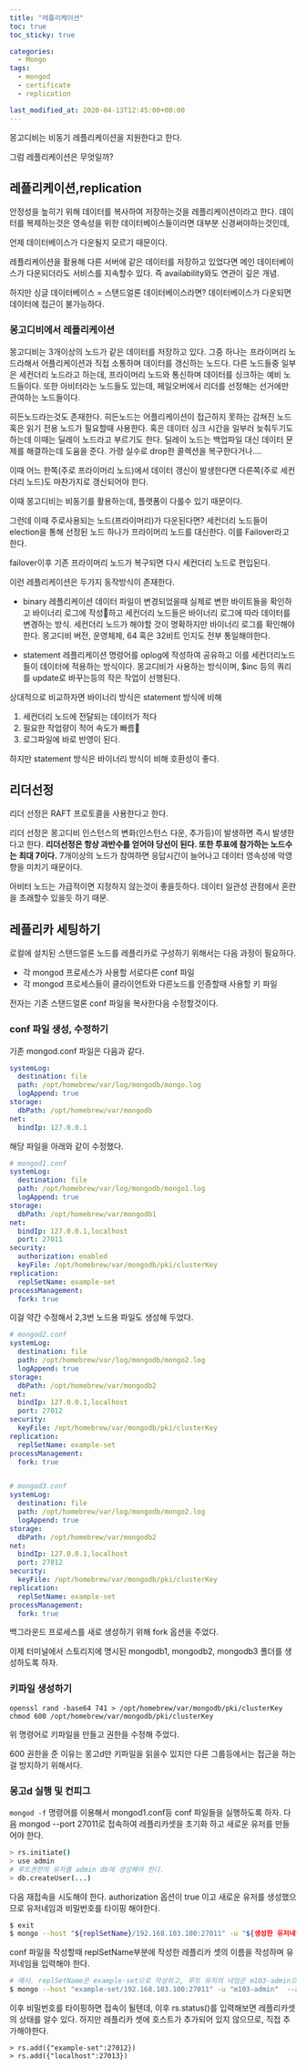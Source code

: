 ```yaml
---
title: "레플리케이션"
toc: true
toc_sticky: true

categories:
  - Mongo
tags:
  - mongod
  - certificate
  - replication

last_modified_at: 2020-04-13T12:45:00+00:00
---
```


몽고디비는 비동기 레플리케이션을 지원한다고 한다.

그럼 레플리케이션은 무엇일까?

## 레플리케이션,replication

안정성을 높히기 위해 데이터를 복사하여 저장하는것을 레플리케이션이라고 한다.
데이터를 복제하는것은 영속성을 위한 데이터베이스들이라면 대부분 신경써야하는것인데,

언제 데이터베이스가 다운될지 모르기 때문이다.

레플리케이션을 활용해 다른 서버에 같은 데이터를 저장하고 있었다면 메인 데이터베이스가 다운되더라도 서비스를 지속할수 있다.
즉 availability와도 연관이 깊은 개념.

하지만 싱글 데이터베이스 = 스탠드얼론 데이터베이스라면? 데이터베이스가 다운되면 데이터에 접근이 불가능하다.

### 몽고디비에서 레플리케이션

몽고디비는 3개이상의 노드가 같은 데이터를 저장하고 있다.
그중 하나는 프라이머리 노드라해서 어플리케이션과 직접 소통하며 데이터를 갱신하는 노드다.
다른 노드들중 일부은 세컨더리 노드라고 하는데, 프라이머리 노드와 통신하며 데이터를 싱크하는 예비 노드들이다.
또한 아비터라는 노드들도 있는데, 페일오버에서 리더를 선정해는 선거에만 관여하는 노드들이다.

히든노드라는것도 존재한다.
히든노드는 어플리케이션이 접근하지 못하는 감쳐진 노드 혹은 읽기 전용 노드가 필요할때 사용한다.
혹은 데이터 싱크 시간을 일부러 늦춰두기도 하는데 이때는 딜레이 노드라고 부르기도 한다.
딜레이 노드는 백업파일 대신 데이터 문제를 해결하는데 도움을 준다. 가령 실수로 drop한 콜렉션을 복구한다거나....

이때 어느 한쪽(주로 프라이머리 노드)에서 데이터 갱신이 발생한다면 다른쪽(주로 세컨더리 노드)도 마찬가지로 갱신되어야 한다.

이때 몽고디비는 비동기를 활용하는데, 플랫폼이 다를수 있기 때문이다.

그런데 이때 주로사용되는 노드(프라이머리)가 다운된다면?
세컨더리 노드들이 election을 통해 선정된 노드 하나가 프라이머리 노드를 대신한다.
이를 Failover라고 한다.

failover이후 기존 프라이머리 노드가 복구되면 다시 세컨더리 노드로 편입된다.

이런 레플리케이션은 두가지 동작방식이 존재한다.

- binary 레플리케이션
  데이터 파일이 변경되었을때 실제로 변한 바이트들을 확인하고 바이너리 로그에 작성하고 세컨더리 노드들은 바이너리 로그에 따라 데이터를 변경하는 방식.
  세컨더리 노드가 해야할 것이 명확하지만 바이너리 로그를 확인해야 한다. 몽고디비 버전, 운영체제, 64 혹은 32비트 인지도 전부 통일해야한다.

- statement 레플리케이션
  명령어를 oplog에 작성하여 공유하고 이를 세컨더리노드들이 데이터에 적용하는 방식이다. 몽고디비가 사용하는 방식이며, $inc 등의 쿼리를 update로 바꾸는등의 작은 작업이 선행된다.

상대적으로 비교하자면 바이너리 방식은 statement 방식에 비해

1. 세컨더리 노드에 전달되는 데이터가 적다
2. 필요한 작업량이 적어 속도가 빠름
3. 로그파일에 바로 반영이 된다.

하지만 statement 방식은 바이너리 방식이 비해 호환성이 좋다.

## 리더선정

리더 선정은 RAFT 프로토콜을 사용한다고 한다.

리더 선정은 몽고디비 인스턴스의 변화(인스턴스 다운, 추가등)이 발생하면 즉시 발생한다고 한다.
**리더선정은 항상 과반수를 얻어야 당선이 된다. 또한 투표에 참가하는 노드수는 최대 7이다.**
7개이상의 노드가 참여하면 응답시간이 늘어나고 데이터 영속성에 악영향을 미치기 때문이다.

아비터 노드는 가급적이면 지정하지 않는것이 좋을듯하다.
데이터 일관성 관점에서 혼란을 초래할수 있을듯 하기 때문.

## 레플리카 세팅하기

로컬에 설치된 스탠드얼론 노드를 레플리카로 구성하기 위해서는 다음 과정이 필요하다.

- 각 mongod 프로세스가 사용할 서로다른 conf 파일
- 각 mongod 프로세스들이 클라이언트와 다른노드를 인증할때 사용할 키 파일

전자는 기존 스탠드얼론 conf 파일을 복사한다음 수정할것이다.

### conf 파일 생성, 수정하기

기존 mongod.conf 파일은 다음과 같다.

```yaml
systemLog:
  destination: file
  path: /opt/homebrew/var/log/mongodb/mongo.log
  logAppend: true
storage:
  dbPath: /opt/homebrew/var/mongodb
net:
  bindIp: 127.0.0.1
```

해당 파일을 아래와 같이 수정했다.

```yaml
# mongod1.conf
systemLog:
  destination: file
  path: /opt/homebrew/var/log/mongodb/mongo1.log
  logAppend: true
storage:
  dbPath: /opt/homebrew/var/mongodb1
net:
  bindIp: 127.0.0.1,localhost
  port: 27011
security:
  authorization: enabled
  keyFile: /opt/homebrew/var/mongodb/pki/clusterKey
replication:
  replSetName: example-set
processManagement:
  fork: true
```

이걸 약간 수정해서 2,3번 노드용 파일도 생성해 두었다.

```yaml
# mongod2.conf
systemLog:
  destination: file
  path: /opt/homebrew/var/log/mongodb/mongo2.log
  logAppend: true
storage:
  dbPath: /opt/homebrew/var/mongodb2
net:
  bindIp: 127.0.0.1,localhost
  port: 27012
security:
  keyFile: /opt/homebrew/var/mongodb/pki/clusterKey
replication:
  replSetName: example-set
processManagement:
  fork: true


# mongod3.conf
systemLog:
  destination: file
  path: /opt/homebrew/var/log/mongodb/mongo2.log
  logAppend: true
storage:
  dbPath: /opt/homebrew/var/mongodb2
net:
  bindIp: 127.0.0.1,localhost
  port: 27012
security:
  keyFile: /opt/homebrew/var/mongodb/pki/clusterKey
replication:
  replSetName: example-set
processManagement:
  fork: true

```

백그라운드 프로세스를 새로 생성하기 위해 fork 옵션을 주었다.

이제 터미널에서 스토리지에 명시된 mongodb1, mongodb2, mongodb3 폴더를 생성하도록 하자.

### 키파일 생성하기

```
openssl rand -base64 741 > /opt/homebrew/var/mongodb/pki/clusterKey
chmod 600 /opt/homebrew/var/mongodb/pki/clusterKey
```

위 명령어로 키파일을 만들고 권한을 수정해 주었다.

600 권한을 준 이유는 몽고d만 키파일을 읽을수 있지만 다른 그룹등에서는 접근을 하는걸 방지하기 위해서다.

### 몽고d 실행 및 컨피그

`mongod -f` 명령어를 이용해서 mongod1.conf등 conf 파일들을 실행하도록 하자.
다음 mongod --port 27011로 접속하여 레플리카셋을 초기화 하고 새로운 유저를 만들어야 한다.

```bash
> rs.initiate()
> use admin
# 루트권한의 유저를 admin db에 생성해야 한다.
> db.createUser(...)
```

다음 재접속을 시도해야 한다. authorization 옵션이 true 이고 새로운 유저를 생성했으므로 유저네임과 비밀번호를 타이핑 해야한다.

```bash
$ exit
$ mongo --host "${replSetName}/192.168.103.100:27011" -u "${생성한 유저네임}"  --authenticationDatabase "admin"
```

conf 파일을 작성할때 replSetName부분에 작성한 레플리카 셋의 이름을 작성하며 유저네임을 입력해야 한다.

```bash
# 예시. replSetName은 example-set으로 작성하고, 루트 유저의 네임은 m103-admin으로 작성해둔 상태.
$ mongo --host "example-set/192.168.103.100:27011" -u "m103-admin"  --authenticationDatabase "admin"

```

이후 비밀번호를 타이핑하면 접속이 될텐데, 이후 rs.status()를 입력해보면 레플리카셋의 상태를 알수 있다.
하지만 레플리카 셋에 호스트가 추가되어 있지 않으므로, 직접 추가해야한다.

```
> rs.add({"example-set":27012})
> rs.add({"localhost":27013})
```
